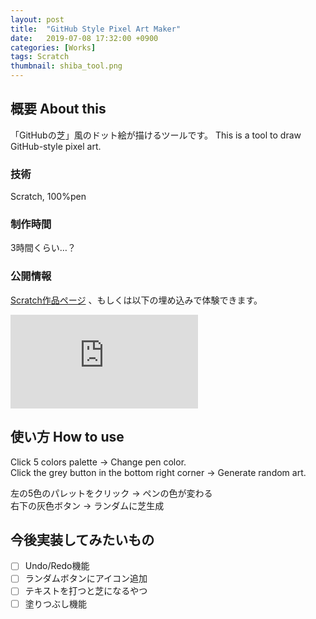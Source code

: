 ```yaml
---
layout: post
title:  "GitHub Style Pixel Art Maker"
date:   2019-07-08 17:32:00 +0900
categories: [Works]
tags: Scratch
thumbnail: shiba_tool.png
---
```

## 概要 About this
「GitHubの芝」風のドット絵が描けるツールです。
This is a tool to draw GitHub-style pixel art.

### 技術
Scratch, 100%pen

### 制作時間
3時間くらい…？

### 公開情報
[Scratch作品ページ](https://scratch.mit.edu/projects/320118770/) 、もしくは以下の埋め込みで体験できます。

<iframe src="https://scratch.mit.edu/projects/320118770/embed" allowtransparency="true" class="iframe" frameborder="0" scrolling="no" allowfullscreen></iframe>

## 使い方 How to use
Click 5 colors palette -> Change pen color.  
Click the grey button in the bottom right corner -> Generate random art.

左の5色のパレットをクリック -> ペンの色が変わる  
右下の灰色ボタン -> ランダムに芝生成

## 今後実装してみたいもの
- [ ]  Undo/Redo機能
- [ ]  ランダムボタンにアイコン追加
- [ ]  テキストを打つと芝になるやつ
- [ ]  塗りつぶし機能
